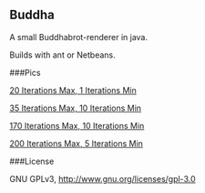 Buddha
------

A small Buddhabrot-renderer in java.

Builds with ant or Netbeans.

###Pics

[20 Iterations Max, 1 Iterations Min][20-1]

[35 Iterations Max, 10 Iterations Min][35-10]

[170 Iterations Max, 10 Iterations Min][170-10]

[200 Iterations Max, 5 Iterations Min][200-5]

[20-1]: http://cfs.q1cc.net/temp/buddha/buddha-20-506M.png
[35-10]: http://cfs.q1cc.net/temp/buddha/buddha-35-1802M.png
[170-10]: http://cfs.q1cc.net/temp/buddha/buddha-170-5-332M.png
[200-5]: http://cfs.q1cc.net/temp/buddha/buddha200-old.png



###License

GNU GPLv3, http://www.gnu.org/licenses/gpl-3.0